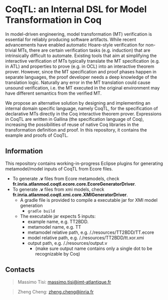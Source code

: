 CoqTL: an Internal DSL for Model Transformation in Coq
=======
In model-driven engineering, model transformation (MT) verification is essential for reliably producing software artifacts. While recent advancements have enabled automatic Hoare-style verification for non-trivial MTs, there are certain verification tasks (e.g. induction) that are intrinsically difficult to automate. Existing tools that aim at simplifying the interactive verification of MTs typically translate the MT specification (e.g. in ATL) and properties to prove (e.g. in OCL) into an interactive theorem prover. However, since the MT specification and proof phases happen in separate languages, the proof developer needs a deep knowledge of the translation logic. Naturally any error in the MT translation could cause unsound verification, i.e. the MT executed in the original environment may have different semantics from the verified MT.

We propose an alternative solution by designing and implementing an internal domain specific language, namely CoqTL, for the specification of declarative MTs directly in the Coq interactive theorem prover.  Expressions in CoqTL are written in Gallina (the specification language of Coq), increasing the possibilities of reuse of native Coq libraries in the transformation definition and proof. In this repository, it contains the example and proofs of CoqTL.

Information
------
This repository contains working-in-progress Eclipse plugins for generating metamodel/model inputs of CoqTL from Ecore files.
* To generate **.v** files from Ecore metamodels, check **fr.inria.atlanmod.coqtl.ecore.core.EcoreGeneratorDriver**.
* To generate **.v** files from xmi models, check **fr.inria.atlanmod.coqtl.xmi.core.XMIGeneratorDriver**.
  * A gradle file is provided to compile a executable jar for XMI model generation
    * `gradle build`
  * The executable jar expects 5 inputs:
    * example name, e.g. TT2BDD.
    * metamodel name, e.g. TT
    * metamodel relative path, e.g. /./resources/TT2BDD/TT.ecore
    * model relative path, e.g. /./resources/TT2BDD/tt.xor.xmi
    * output path, e.g. /./resources/output.v 
      * (make sure output name contains only a single dot to be recognizable by Coq)
    

Contacts
------
> Massimo Tisi: massimo.tisi@imt-atlantique.fr

> Zheng Cheng: zheng.cheng@inria.fr